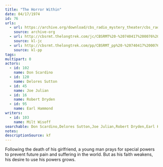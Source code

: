 ```yaml
---
title: "The Horror Within"
date: 04/17/1974
id: 76
urls: 
  - url: https://archive.org/download/cbs_radio_mystery_theater/cbs_radio_mystery_theater-0051-0100.zip/cbs_radio_mystery_theater-0051-0100%2Fcbsrmt_0076_the_horror_within.mp3
    source: archive-org
  - url: http://cbsrmt.thelongtrek.com/jc/CBSRMT%20-%20740417%200076%20Horror%20Within%20vbr%20kb_jc.mp3
    source: kl-jc
  - url: http://cbsrmt.thelongtrek.com/pp/CBSRMT_pp%20-%20740417%200076%20The%20Horror%20Within.mp3
    source: kl-pp
tags: 
multipart: 0
actors:  
  - id: 102
    name: Don Scardino  
  - id: 120
    name: Delores Sutton  
  - id: 45
    name: Joe Julian  
  - id: 16
    name: Robert Dryden  
  - id: 95
    name: Earl Hammond
writers:  
  - id: 103
    name: Milt Wisoff
searchable: Don Scardino,Delores Sutton,Joe Julian,Robert Dryden,Earl Hammond Milt Wisoff
notes: 
descriptionSource: kf
---
```

Following the death of his girlfriend, a young man prays for special powers to prevent future pain and suffering in the world. But as his faith weakens, his desire to use his powers grows.